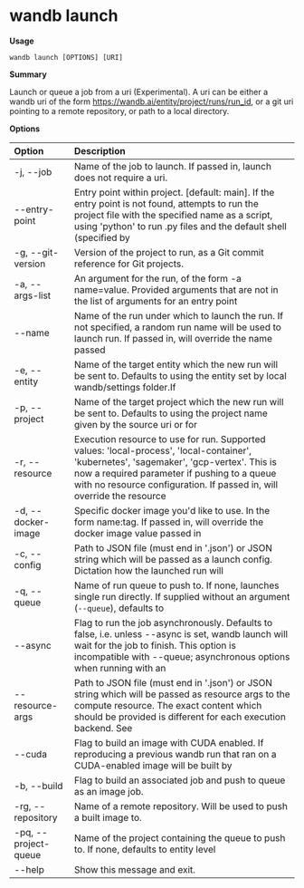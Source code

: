# wandb launch

**Usage**

`wandb launch [OPTIONS] [URI]`

**Summary**

Launch or queue a job from a uri (Experimental). A uri can be either a wandb
uri of the form https://wandb.ai/entity/project/runs/run_id, or a git uri
pointing to a remote repository, or path to a local directory.

**Options**

| **Option** | **Description** |
| :--- | :--- |
| -j, --job  | Name of the job to launch. If passed in, launch does not require a uri. |
| --entry-point | Entry point within project. [default: main].   If the entry point is not found, attempts to run the project file with the specified name as a script, using 'python' to run .py files and the default shell (specified by | environment variable $SHELL) to run .sh files. If passed in, will override the entrypoint value passed in using a config |
| -g, --git-version | Version of the project to run, as a Git   commit reference for Git projects. |
| -a, --args-list | An argument for the run, of the form -a   name=value. Provided arguments that are not in the list of arguments for an entry point | will be passed to the corresponding entry  point as command-line arguments in the form | `--name value` |
| --name | Name of the run under which to launch the   run. If not specified, a random run name will be used to launch run. If passed in, will override the name passed|
| -e, --entity  | Name of the target entity which the new run will be sent to. Defaults to using the entity set by local wandb/settings folder.If | passed in, will override the entity value |
| -p, --project  | Name of the target project which the new run   will be sent to. Defaults to using the project name given by the source uri or for | github runs, the git repo name. If passed in, will override the project value passed in using a config file. |
| -r, --resource | Execution resource to use for run. Supported   values: 'local-process', 'local-container', 'kubernetes', 'sagemaker', 'gcp-vertex'. This is now a required parameter if pushing to a queue with no resource configuration. If passed in, will override the resource |
| -d, --docker-image | Specific docker image you'd like to use. In the form name:tag. If passed in, will override the docker image value passed in |
| -c, --config | Path to JSON file (must end in '.json') or   JSON string which will be passed as a launch config. Dictation how the launched run will | be configured. |
| -q, --queue | Name of run queue to push to. If none,   launches single run directly. If supplied without an argument (`--queue`), defaults to | queue 'default'. Else, if name supplied, specified run queue must exist under the | project and entity supplied. |
| --async | Flag to run the job asynchronously. Defaults   to false, i.e. unless --async is set, wandb launch will wait for the job to finish. This option is incompatible with --queue; asynchronous options when running with an | agent should be set on wandb launch-agent. |
| --resource-args | Path to JSON file (must end in '.json') or   JSON string which will be passed as resource args to the compute resource. The exact content which should be provided is different for each execution backend. See | documentation for layout of this file. |
| --cuda | Flag to build an image with CUDA enabled. If reproducing a previous wandb run that ran on a CUDA-enabled image will be built by | default and you must set --cuda=False to |
| -b, --build | Flag to build an associated job and push to   queue as an image job. |
| -rg, --repository | Name of a remote repository. Will be used to   push a built image to. |
| -pq, --project-queue | Name of the project containing the queue to   push to. If none, defaults to entity level |
| --help | Show this message and exit. |

